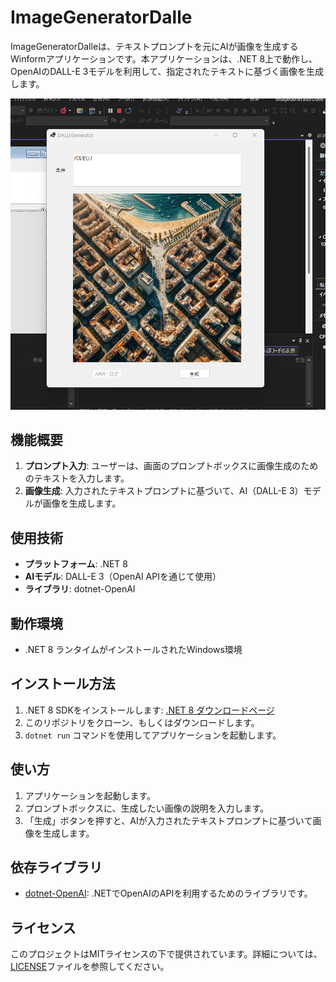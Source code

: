 # ImageGeneratorDalle

ImageGeneratorDalleは、テキストプロンプトを元にAIが画像を生成するWinformアプリケーションです。本アプリケーションは、.NET 8上で動作し、OpenAIのDALL-E 3モデルを利用して、指定されたテキストに基づく画像を生成します。

![画像生成の様子](Images/test1.png)

## 機能概要
1. **プロンプト入力**: ユーザーは、画面のプロンプトボックスに画像生成のためのテキストを入力します。
2. **画像生成**: 入力されたテキストプロンプトに基づいて、AI（DALL-E 3）モデルが画像を生成します。

## 使用技術
- **プラットフォーム**: .NET 8
- **AIモデル**: DALL-E 3（OpenAI APIを通じて使用）
- **ライブラリ**: dotnet-OpenAI

## 動作環境
- .NET 8 ランタイムがインストールされたWindows環境

## インストール方法
1. .NET 8 SDKをインストールします: [.NET 8 ダウンロードページ](https://dotnet.microsoft.com/download/dotnet/8.0)
2. このリポジトリをクローン、もしくはダウンロードします。
3. `dotnet run` コマンドを使用してアプリケーションを起動します。

## 使い方
1. アプリケーションを起動します。
2. プロンプトボックスに、生成したい画像の説明を入力します。
3. 「生成」ボタンを押すと、AIが入力されたテキストプロンプトに基づいて画像を生成します。

## 依存ライブラリ
- [dotnet-OpenAI](https://github.com/betalgo/dotnet-openai): .NETでOpenAIのAPIを利用するためのライブラリです。

## ライセンス
このプロジェクトはMITライセンスの下で提供されています。詳細については、[LICENSE](./LICENSE)ファイルを参照してください。

